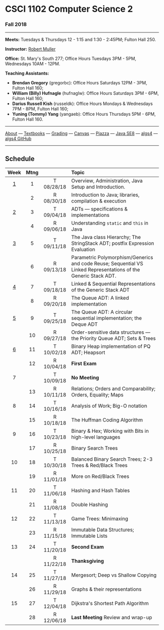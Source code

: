 # CSCI 1102 Computer Science 2

### Fall 2018

---

**Meets:** Tuesdays & Thursdays 12 - 1:15 and 1:30 - 2:45PM; Fulton Hall 250.

**Instructor:** [Robert Muller](http://www.cs.bc.edu/~muller/)

**Office:** St. Mary's South 277; Office Hours Tuesdays 3PM - 5PM, Wednesdays 10AM - 12PM.

**Teaching Assistants:**

+ **Brendan Gregory** (gregorbc): Office Hours Saturdays 12PM - 3PM, Fulton Hall 160;
+ **William (Billy) Hufnagle** (hufnaglw): Office Hours Saturdays 3PM - 6PM, Fulton Hall 160;
+ **Darius Russell Kish** (russeldk): Office Hours Mondays & Wednesdays 7PM - 8PM, Fulton Hall 160;
+ **Yuning (Tommy) Yang** (yangaeb): Office Hours Thursdays 5PM - 6PM, Fulton Hall 160.

---

[About](resources/about.md) —  [Textbooks](resources/textbooks.md) —  [Grading](resources/grading.md) —  [Canvas](https://bostoncollege.instructure.com/courses/1580576/gradebook)  —  [Piazza](https://piazza.com/class/jkyot7egr5120z) —  [Java SE8](https://docs.oracle.com/javase/8/docs/api/index.html?overview-summary.html) — [algs4](https://algs4.cs.princeton.edu/) — [algs4 GitHub](https://github.com/kevin-wayne/algs4)

---

## Schedule

|                   Week                    | Mtng |            | Topic                                                        |
| :---------------------------------------: | :--: | :--------: | :----------------------------------------------------------- |
| [1](https://github.com/BC-CSCI1102/week1) |  1   | T 08/28/18 | Overview, Administration, Java Setup and Introduction.       |
|                                           |  2   | R 08/30/18 | Introduction to Java; libraries, compilation & execution     |
| [2](https://github.com/BC-CSCI1102/week2) |  3   | T 09/04/18 | ADTs — specifications & implementations                      |
|                                           |  4   | R 09/06/18 | Understanding `static` and `this` in Java                    |
| [3](https://github.com/BC-CSCI1102/week3) |  5   | T 09/11/18 | The Java class Hierarchy; The StringStack ADT; postfix Expression Evaluation |
|                                           |  6   | R 09/13/18 | Parametric Polymorphism/Generics and code Reuse; Sequential VS Linked Representations of the Generic Stack ADT. |
| [4](https://github.com/BC-CSCI1102/week4) |  7   | T 09/18/18 | Linked & Sequential Representations of the Generic Stack ADT |
|                                           |  8   | R 09/20/18 | The Queue ADT: A linked implementation                       |
| [5](https://github.com/BC-CSCI1102/week5) |  9   | T 09/25/18 | The Queue ADT: A circular sequential implementation; the Deque ADT |
|                                           |  10  | R 09/27/18 | Order-sensitive data structures — the Priority Queue ADT; Sets & Trees |
| [6](https://github.com/BC-CSCI1102/week6) |  11  | T 10/02/18 | Binary Heap implementation of PQ ADT; Heapsort               |
|                                           |  12  | R 10/04/18 | **First Exam**                                               |
|                     7                     |      | T 10/09/18 | **No Meeting**                                               |
|                                           |  13  | R 10/11/18 | Relations; Orders and Comparability; Orders, Equality; Maps  |
|                     8                     |  14  | T 10/16/18 | Analysis of Work; Big-O notation                             |
|                                           |  15  | R 10/18/18 | The Huffman Coding Algorithm                                 |
|                     9                     |  16  | T 10/23/18 | Binary & Hex; Working with Bits in high-level languages      |
|                                           |  17  | R 10/25/18 | Binary Search Trees                                          |
|                    10                     |  18  | T 10/30/18 | Balanced Binary Search Trees; 2-3 Trees & Red/Black Trees    |
|                                           |  19  | R 11/01/18 | More on Red/Black Trees                                      |
|                    11                     |  20  | T 11/06/18 | Hashing and Hash Tables                                      |
|                                           |  21  | R 11/08/18 | Double Hashing                                               |
|                    12                     |  22  | T 11/13/18 | Game Trees: Minimaxing                                       |
|                                           |  23  | R 11/15/18 | Immutable Data Structures; Immutable Lists                   |
|                    13                     |  24  | T 11/20/18 | **Second Exam**                                              |
|                                           |      | R 11/22/18 | **Thanksgiving**                                             |
|                    14                     |  25  | T 11/27/18 | Mergesort; Deep vs Shallow Copying                           |
|                                           |  26  | R 11/29/18 | Graphs & their representations                               |
|                    15                     |  27  | T 12/04/18 | Dijkstra's Shortest Path Algorithm                           |
|                                           |  28  | R 12/06/18 | **Last Meeting** Review and wrap-up                          |


